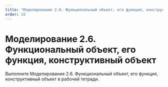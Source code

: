 ```yaml
---
title: "Моделирование 2.6. Функциональный объект, его функция, конструктивный объект"
order: 18
---
```


# Моделирование 2.6. Функциональный объект, его функция, конструктивный объект

Выполните Моделирование 2.6. Функциональный объект, его функция, конструктивный объект в рабочей тетради.